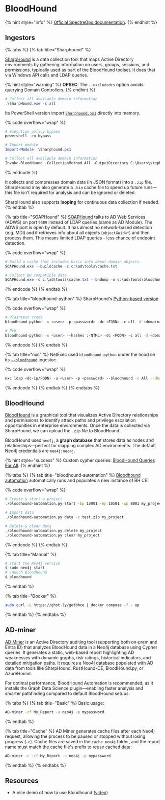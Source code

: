 # BloodHound

{% hint style="info" %}
[Official SpectreOps documentation](https://bloodhound.specterops.io/home).
{% endhint %}

## Ingestors

{% tabs %}
{% tab title="Sharphound" %}


[SharpHound](https://github.com/SpecterOps/SharpHound) is a data collection tool that maps Active Directory environments by gathering information on users, groups, sessions, and permissions, typically used as part of the BloodHound toolset. It does that via Windows API calls and LDAP queries.

{% hint style="warning" %}
**OPSEC**: The `--excludedcs` option avoids querying Domain Controllers.
{% endhint %}

```powershell
# Collect all available domain information
.\SharpHound.exe -c all
```

Its PowerShell version import [`Sharphound.ps1`](https://github.com/SpecterOps/BloodHound-Legacy/tree/master/Collectors) directly into memory.

{% code overflow="wrap" %}
```powershell
# Execution policy bypass
powershell -ep bypass

# Import module
Import-Module .\Sharphound.ps1

# Collect all available domain information
Invoke-BloodHound -CollectionMethod All -OutputDirectory C:\Users\stephanie\Desktop\ -OutputPrefix "corp audit"
```
{% endcode %}

It collects and compresses domain data (in JSON format) into a `.zip` file. SharpHound may also generate a `.bin` cache file to speed up future runs—this file isn't required for analysis and can be ignored or deleted.&#x20;

SharpHound also supports **looping** for continuous data collection if needed.
{% endtab %}

{% tab title="SOAPHound" %}
[SOAPHound](https://github.com/FalconForceTeam/SOAPHound) talks to AD Web Services (ADWS) on port `9389` instead of LDAP queries (same as AD Module). The ADWS port is open by default. It has almost no network-based detection (e.g. MDI) and it retrieves info about all objects (`objectGuid=*`) and then process them. This means limited LDAP queries - less chance of endpoint detection.

{% code overflow="wrap" %}
```powershell
# Build a cache that includes basic info about domain objects
SOAPHound.exe --buildcache -c c:\ad\tools\cache.txt

# Collect BH compatible data
SOAPHound.exe -c c:\ad\tools\cache.txt --bhdump -o c:\ad\tools\bloodhound-output -nolaps
```
{% endcode %}
{% endtab %}

{% tab title="bloodhound-python" %}
SharpHound's [Python-based version](https://github.com/dirkjanm/BloodHound.py):

{% code overflow="wrap" %}
```bash
# Plaintext creds
bloodhound-python -u <user> -p <password> -dc <FQDN> -c all -d <domain> -ns <dc-ip>

# PtH
bloodhound-python -u <user> --hashes :<NTML> -dc <FQDN> -c all -d <domain> -ns <dc-ip>
```
{% endcode %}
{% endtab %}

{% tab title="nxc" %}
NetExec used `bloodhound-python` under the hood on its [`--bloodhound`](https://www.netexec.wiki/ldap-protocol/bloodhound-ingestor) ingestor:

{% code overflow="wrap" %}
```bash
nxc ldap <dc-ip/FQDN> -u <user> -p <password> --bloodhound -c All --dns-server <dc-ip>
```
{% endcode %}
{% endtab %}
{% endtabs %}



## BloodHound

[BloodHound](https://github.com/SpecterOps/BloodHound) is a graphical tool that visualizes Active Directory relationships and permissions to identify attack paths and privilege escalation opportunities in enterprise environments. Once the data is collected via SharpHound, we can upload the `.zip` file to BloodHound.&#x20;

BloodHound used `neo4j`, a **graph database** that stores data as nodes and relationships—perfect for mapping complex AD environments. The default Neo4j credentials are `neo4j:neo4j`.

{% hint style="success" %}
Custom cypher queries: [BloodHound Queries For All](https://queries.specterops.io/?_gl=1*7tyx8q*_up*MQ..*_ga*NzY0MDQxMzcyLjE3NTAyMjk4OTI.*_ga_53SGLN9EBJ*czE3NTAyMjk4OTAkbzEkZzAkdDE3NTAyMjk4OTAkajYwJGwwJGgw).
{% endhint %}

{% tabs %}
{% tab title="bloodhound-automation" %}
[Bloodhound automation](https://github.com/Tanguy-Boisset/bloodhound-automation) automatically runs and populates a new instance of BH CE:

{% code overflow="wrap" %}
```bash
# Create & start a project
./bloodhound-automation.py start -bp 10001 -np 10501 -wp 8001 my_project

# Import data
./bloodhound-automation.py data -z test.zip my_project

# Delete & clear data
./bloodhound-automation.py delete my_project
./bloodhound-automation.py clear my_project
```
{% endcode %}
{% endtab %}

{% tab title="Manual" %}
```bash
# start the Neo4j service
$ sudo neo4j start
# Launch BloodHound
$ bloodhound
```
{% endtab %}

{% tab title="Docker" %}
```bash
sudo curl -L https://ghst.ly/getbhce | docker compose -f - up
```
{% endtab %}
{% endtabs %}

## AD-miner

[AD Miner](https://github.com/AD-Security/AD_Miner) is an Active Directory auditing tool (supporting both on-prem and Entra ID) that analyzes BloodHound data in a Neo4j database using Cypher queries. It generates a static, web-based report highlighting AD weaknesses with dynamic graphs, risk ratings, historical indicators, and detailed mitigation paths. It requires a Neo4j database populated with AD data from tools like SharpHound, RustHound-CE, BloodHound.py, or AzureHound.&#x20;

For optimal performance, BloodHound Automation is recommended, as it installs the Graph Data Science plugin—enabling faster analysis and smarter pathfinding compared to default BloodHound setups.

{% tabs %}
{% tab title="Basic" %}
Basic usage:

```bash
AD-miner -cf My_Report -u neo4j -p mypassword
```
{% endtab %}

{% tab title="Cache" %}
AD Miner generates cache files after each Neo4j request, allowing the process to be paused or stopped without losing progress (`-c`). Cache files are saved in the `cache_neo4j` folder, and the report name must match the cache file's prefix to reuse cached data:

```bash
AD-miner -c -cf My_Report -u neo4j -p mypassword
```
{% endtab %}
{% endtabs %}

## Resources

* A nice demo of how to use Bloodhound ([video](https://www.youtube.com/watch?v=aJqjH3MsbLM))
